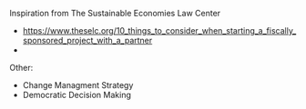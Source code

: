 Inspiration from The Sustainable Economies Law Center
- https://www.theselc.org/10_things_to_consider_when_starting_a_fiscally_sponsored_project_with_a_partner
- 

Other:
- Change Managment Strategy
- Democratic Decision Making 
